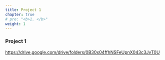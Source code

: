 ```yaml
---
title: Project 1    
chapter: true
# pre: "<b>1. </b>"
weight: 1
---
```


### Project 1

https://drive.google.com/drive/folders/0B30x04ffhNSFeUpnX043c3JvT0U
